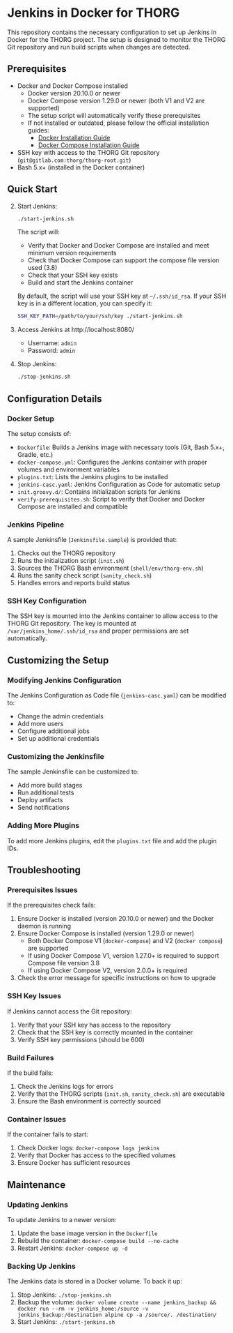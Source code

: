 # Jenkins in Docker for THORG

This repository contains the necessary configuration to set up Jenkins in Docker for the THORG project. The setup is designed to monitor the THORG Git repository and run build scripts when changes are detected.

## Prerequisites

- Docker and Docker Compose installed
  - Docker version 20.10.0 or newer
  - Docker Compose version 1.29.0 or newer (both V1 and V2 are supported)
  - The setup script will automatically verify these prerequisites
  - If not installed or outdated, please follow the official installation guides:
    - [Docker Installation Guide](https://docs.docker.com/get-docker/)
    - [Docker Compose Installation Guide](https://docs.docker.com/compose/install/)
- SSH key with access to the THORG Git repository (`git@gitlab.com:thorg/thorg-root.git`)
- Bash 5.x+ (installed in the Docker container)

## Quick Start

2. Start Jenkins:
   ```bash
   ./start-jenkins.sh
   ```

   The script will:
   - Verify that Docker and Docker Compose are installed and meet minimum version requirements
   - Check that Docker Compose can support the compose file version used (3.8)
   - Check that your SSH key exists
   - Build and start the Jenkins container

   By default, the script will use your SSH key at `~/.ssh/id_rsa`. If your SSH key is in a different location, you can specify it:
   ```bash
   SSH_KEY_PATH=/path/to/your/ssh/key ./start-jenkins.sh
   ```

3. Access Jenkins at http://localhost:8080/
   - Username: `admin`
   - Password: `admin`

4. Stop Jenkins:
   ```bash
   ./stop-jenkins.sh
   ```

## Configuration Details

### Docker Setup

The setup consists of:
- `Dockerfile`: Builds a Jenkins image with necessary tools (Git, Bash 5.x+, Gradle, etc.)
- `docker-compose.yml`: Configures the Jenkins container with proper volumes and environment variables
- `plugins.txt`: Lists the Jenkins plugins to be installed
- `jenkins-casc.yaml`: Jenkins Configuration as Code for automatic setup
- `init.groovy.d/`: Contains initialization scripts for Jenkins
- `verify-prerequisites.sh`: Script to verify that Docker and Docker Compose are installed and compatible

### Jenkins Pipeline

A sample Jenkinsfile (`Jenkinsfile.sample`) is provided that:
1. Checks out the THORG repository
2. Runs the initialization script (`init.sh`)
3. Sources the THORG Bash environment (`shell/env/thorg-env.sh`)
4. Runs the sanity check script (`sanity_check.sh`)
5. Handles errors and reports build status

### SSH Key Configuration

The SSH key is mounted into the Jenkins container to allow access to the THORG Git repository. The key is mounted at `/var/jenkins_home/.ssh/id_rsa` and proper permissions are set automatically.

## Customizing the Setup

### Modifying Jenkins Configuration

The Jenkins Configuration as Code file (`jenkins-casc.yaml`) can be modified to:
- Change the admin credentials
- Add more users
- Configure additional jobs
- Set up additional credentials

### Customizing the Jenkinsfile

The sample Jenkinsfile can be customized to:
- Add more build stages
- Run additional tests
- Deploy artifacts
- Send notifications

### Adding More Plugins

To add more Jenkins plugins, edit the `plugins.txt` file and add the plugin IDs.

## Troubleshooting

### Prerequisites Issues

If the prerequisites check fails:
1. Ensure Docker is installed (version 20.10.0 or newer) and the Docker daemon is running
2. Ensure Docker Compose is installed (version 1.29.0 or newer)
   - Both Docker Compose V1 (`docker-compose`) and V2 (`docker compose`) are supported
   - If using Docker Compose V1, version 1.27.0+ is required to support Compose file version 3.8
   - If using Docker Compose V2, version 2.0.0+ is required
3. Check the error message for specific instructions on how to upgrade

### SSH Key Issues

If Jenkins cannot access the Git repository:
1. Verify that your SSH key has access to the repository
2. Check that the SSH key is correctly mounted in the container
3. Verify SSH key permissions (should be 600)

### Build Failures

If the build fails:
1. Check the Jenkins logs for errors
2. Verify that the THORG scripts (`init.sh`, `sanity_check.sh`) are executable
3. Ensure the Bash environment is correctly sourced

### Container Issues

If the container fails to start:
1. Check Docker logs: `docker-compose logs jenkins`
2. Verify that Docker has access to the specified volumes
3. Ensure Docker has sufficient resources

## Maintenance

### Updating Jenkins

To update Jenkins to a newer version:
1. Update the base image version in the `Dockerfile`
2. Rebuild the container: `docker-compose build --no-cache`
3. Restart Jenkins: `docker-compose up -d`

### Backing Up Jenkins

The Jenkins data is stored in a Docker volume. To back it up:
1. Stop Jenkins: `./stop-jenkins.sh`
2. Backup the volume: `docker volume create --name jenkins_backup && docker run --rm -v jenkins_home:/source -v jenkins_backup:/destination alpine cp -a /source/. /destination/`
3. Start Jenkins: `./start-jenkins.sh`
